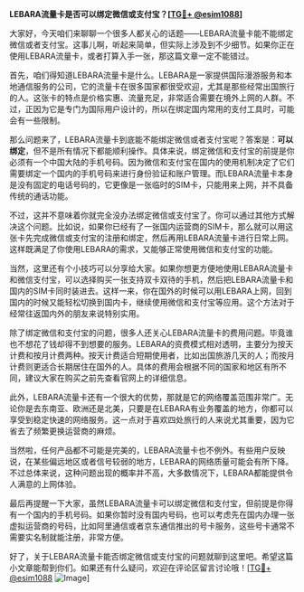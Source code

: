 **LEBARA流量卡是否可以绑定微信或支付宝？[[TG💪+ @esim1088](https://t.me/s/esim1088)]**

大家好，今天咱们来聊聊一个很多人都关心的话题——LEBARA流量卡能不能绑定微信或者支付宝。这事儿啊，听起来简单，但实际上涉及到不少细节。如果你正在使用LEBARA流量卡，或者打算入手一张，那这篇文章一定不能错过。

首先，咱们得知道LEBARA流量卡是什么。LEBARA是一家提供国际漫游服务和本地通信服务的公司，它的流量卡在很多国家都很受欢迎，尤其是那些经常出国旅行的人。这张卡的特点是价格实惠、流量充足，非常适合需要在境外上网的人群。不过，正因为它是专门为国际用户设计的，所以在绑定国内常用的支付工具时，可能会有一些限制。

那么问题来了，LEBARA流量卡到底能不能绑定微信或者支付宝呢？答案是：**可以绑定**，但不是所有情况下都能顺利操作。具体来说，绑定微信和支付宝的前提是你必须有一个中国大陆的手机号码。因为微信和支付宝在国内的使用机制决定了它们需要绑定一个国内的手机号码来进行身份验证和账户管理。而LEBARA流量卡本身是没有固定的电话号码的，它更像是一张临时的SIM卡，只能用来上网，并不具备传统的通话功能。

不过，这并不意味着你就完全没办法绑定微信或支付宝了。你可以通过其他方式解决这个问题。比如说，如果你已经有了一张国内运营商的SIM卡，那么就可以用这张卡先完成微信或支付宝的注册和绑定，然后再用LEBARA流量卡进行日常上网。这样既满足了你使用LEBARA的需求，又能够正常使用微信和支付宝的功能。

当然，这里还有个小技巧可以分享给大家。如果你想更方便地使用LEBARA流量卡和微信支付宝，可以选择购买一张支持双卡双待的手机，然后把LEBARA流量卡和国内的SIM卡同时装进去。这样一来，你在国外的时候可以用LEBARA上网，回到国内的时候又能轻松切换到国内卡，继续使用微信和支付宝等应用。这个方法对于经常往返国内外的朋友来说特别实用。

除了绑定微信和支付宝的问题，很多人还关心LEBARA流量卡的费用问题。毕竟谁也不想花了钱却得不到想要的服务。LEBARA的资费模式相对透明，主要分为按天计费和按月计费两种。按天计费适合短期使用者，比如出国旅游几天的人；而按月计费则更适合长期居住在国外的人。具体的费用会根据不同的国家和地区有所不同，建议大家在购买之前先查看官网上的详细信息。

此外，LEBARA流量卡还有一个很大的优势，那就是它的网络覆盖范围非常广。无论你是去东南亚、欧洲还是北美，只要是在LEBARA有业务覆盖的地方，你都可以享受到稳定快速的网络服务。这一点对于喜欢四处旅行的人来说尤其重要，因为它省去了频繁更换运营商的麻烦。

当然啦，任何产品都不可能是完美的，LEBARA流量卡也不例外。有些用户反映说，在某些偏远地区或者信号较弱的地方，LEBARA的网络质量可能会有所下降。不过总体来说，这种问题出现的概率并不高，大多数情况下，LEBARA都能提供令人满意的上网体验。

最后再提醒一下大家，虽然LEBARA流量卡可以绑定微信和支付宝，但前提是你得有一个国内的手机号码。如果你暂时没有国内号码，也可以考虑先在国内办理一张虚拟运营商的号码，比如阿里通信或者京东通信推出的号卡服务，这些号卡通常不需要实名制就能注册，非常方便。

好了，关于LEBARA流量卡能否绑定微信或支付宝的问题就聊到这里吧。希望这篇小文章能帮到你们。如果还有什么疑问，欢迎在评论区留言讨论哦！[[TG💪+ @esim1088](https://t.me/s/esim1088) ![Image](https://i.postimg.cc/4NQfJmqS/Snipaste-2025-05-13-00-14-12.png)]